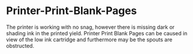 # Printer-Print-Blank-Pages
The printer is working with no snag, however there is missing dark or shading ink in the printed yield. Printer Print Blank Pages can be caused in view of the low ink cartridge and furthermore may be the spouts are obstructed. 
